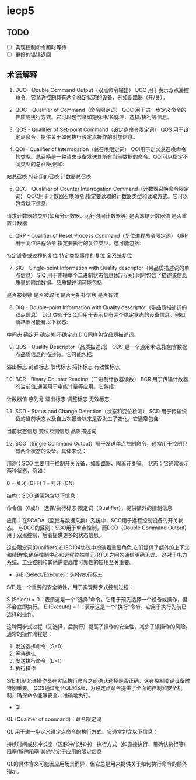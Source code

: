 # iecp5

## TODO

- [ ] 实现控制命令超时等待
- [ ] 更好的错误返回

## 术语解释

1. DCO - Double Command Output（双点命令输出）
DCO 用于表示双点遥控命令。它允许控制具有两个稳定状态的设备，例如断路器（开/关）。

2. QOC - Qualifier of Command（命令限定词）
QOC 用于进一步定义命令的性质或执行方式。它可以包含诸如短脉冲/长脉冲、选择/执行等信息。

3. QOS - Qualifier of Set-point Command（设定点命令限定词）
QOS 用于设定点命令，提供关于如何执行设定点操作的附加信息。

4. QOI - Qualifier of Interrogation（总召唤限定词）
QOI用于定义总召唤命令的类型。总召唤是一种请求设备发送其所有当前数据的命令。QOI可以指定不同类型的总召唤,例如:

站总召唤
特定组的召唤
计数器总召唤

5. QCC - Qualifier of Counter Interrogation Command（计数器召唤命令限定词）
QCC用于计数器召唤命令,指定要读取的计数器类型和读取方式。它可以包含以下信息:

请求计数器的类型(如积分计数器、运行时间计数器等)
是否冻结计数器值
是否重置计数器


6. QRP - Qualifier of Reset Process Command（复位进程命令限定词）
QRP用于复位进程命令,指定要执行的复位类型。这可能包括:

特定设备或过程的复位
特定类型事件的复位
全系统复位

7. SIQ - Single-point Information with Quality descriptor（带品质描述词的单点信息）
SIQ 用于传输单个二进制状态信息(如开/关),同时包含了描述该信息质量的附加数据。品质描述词可能包括:

是否被封锁
是否被取代
是否为拓扑信息
是否有效


8. DIQ - Double-point Information with Quality descriptor（带品质描述词的双点信息）
DIQ 类似于SIQ,但用于表示具有两个稳定状态的设备信息。例如,断路器可能有以下状态:

中间态
确定开
确定关
不确定态
DIQ同样包含品质描述词。


9. QDS - Quality Descriptor（品质描述词）
QDS 是一个通用术语,指包含数据点品质信息的描述符。它可能包括:

溢出标志
封锁标志
取代标志
拓扑标志
有效性标志


10. BCR - Binary Counter Reading（二进制计数器读数）
BCR 用于传输计数器的当前值,通常用于电能计量等应用。它包括:

计数器值
序列号
溢出标志
调整标志
无效标志


11. SCD - Status and Change Detection（状态和变位检测）
SCD 用于传输设备的当前状态以及自上次报告以来是否发生了变化。它通常包含:

当前状态信息
变位检测信息
品质描述词

12. SCO（Single Command Output）用于发送单点控制命令，通常用于控制只有两个状态的设备。具体来说：

用途：SCO 主要用于控制开关设备，如断路器、隔离开关等。
状态：它通常表示两种状态，例如：

0 = 关闭 (OFF)
1 = 打开 (ON)


结构：SCO 通常包含以下信息：

命令值（0或1）
选择/执行标志
限定词（Qualifier），提供额外的控制信息

应用：在SCADA（监控与数据采集）系统中，SCO用于远程控制设备的开关状态。
与DCO的区别：SCO用于单点控制，而DCO（Double Command Output）用于双点控制，后者提供更多的状态信息。

这些限定词(Qualifiers)在IEC104协议中扮演着重要角色,它们提供了额外的上下文和精确性,确保控制中心和远程终端单元(RTU)之间的通信明确无误。
这对于电力系统、工业控制和其他需要高度可靠性的应用至关重要。

- S/E (Select/Execute)：选择/执行标志

S/E 是一个重要的安全特性，用于实现两步式控制过程：

S (Select) = 0：表示这是一个"选择"命令。它用于预先选择一个设备或操作，但不会立即执行。
E (Execute) = 1：表示这是一个"执行"命令。它用于执行先前已选择的操作。

这种两步式过程（先选择，后执行）提高了操作的安全性，减少了误操作的风险。通常的操作流程是：

1. 发送选择命令（S=0）
2. 等待确认
3. 发送执行命令（E=1）
4. 执行操作

S/E 机制允许操作员在实际执行命令之前确认选择是否正确，这在控制关键设备时特别重要。
QOS通过组合QL和S/E，为设定点命令提供了全面的控制和安全机制，确保命令能够安全、准确地执行。

- QL

QL (Qualifier of command)：命令限定词

QL 用于进一步定义设定点命令的执行方式。它通常包含以下信息：

持续时间或脉冲长度（短脉冲/长脉冲）
执行方式（如直接执行、带确认执行等）
阻塞/解除阻塞
其他特定于应用的限定信息

QL的具体含义可能因应用场景而异，但它总是用来提供关于如何执行命令的额外指示。